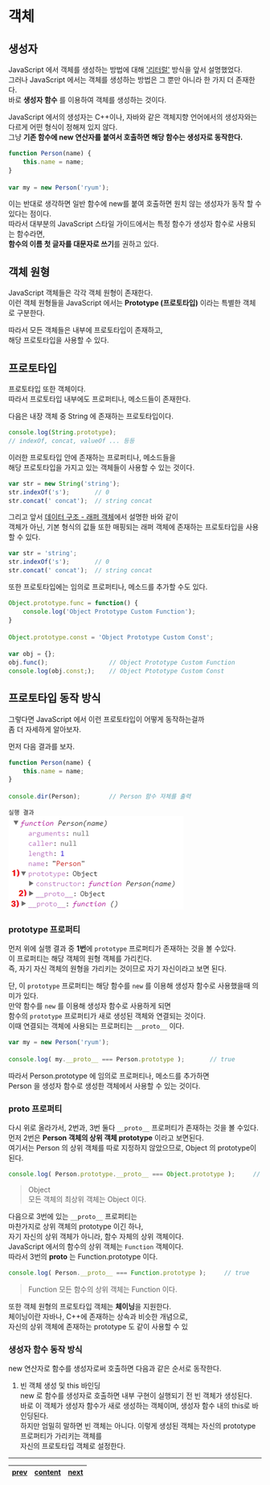 # 객체

## 생성자
JavaScript 에서 객체를 생성하는 방법에 대해 ['리터럴'](./04-datastructure.ko-KR.md#object) 방식을 앞서 설명했었다.  
그러나 JavaScript 에서는 객체를 생성하는 방법은 그 뿐만 아니라 한 가지 더 존재한다.  
바로 **생성자 함수** 를 이용하여 객체를 생성하는 것이다.

JavaScript 에서의 생성자는 C++이나, 자바와 같은 객체지향 언어에서의 생성자와는 다르게 어떤 형식이 정해져 있지 않다.  
그냥 **기존 함수에 new 연산자를 붙여서 호출하면 해당 함수는 생성자로 동작한다.**

```js
function Person(name) {
	this.name = name;
}

var my = new Person('ryum');
```

이는 반대로 생각하면 일반 함수에 new를 붙여 호출하면 원치 않는 생성자가 동작 할 수 있다는 점이다.  
따라서 대부분의 JavaScript 스타일 가이드에서는 특정 함수가 생성자 함수로 사용되는 함수라면,  
**함수의 이름 첫 글자를 대문자로 쓰기**를 권하고 있다.

## 객체 원형
JavaScript 객체들은 각각 객체 원형이 존재한다.  
이런 객체 원형들을 JavaScript 에서는 **Prototype (프로토타입)** 이라는 특별한 객체로 구분한다.

따라서 모든 객체들은 내부에 프로토타입이 존재하고,  
해당 프로토타입을 사용할 수 있다.

## 프로토타입
프로토타입 또한 객체이다.  
따라서 프로토타입 내부에도 프로퍼티나, 메소드들이 존재한다.

다음은 내장 객체 중 String 에 존재하는 프로토타입이다.  
```js
console.log(String.prototype);
// indexOf, concat, valueOf ... 등등
```

이러한 프로토타입 안에 존재하는 프로퍼티나, 메소드들을  
해당 프로토타입을 가지고 있는 객체들이 사용할 수 있는 것이다.
```js
var str = new String('string');
str.indexOf('s');		// 0
str.concat(' concat');	// string concat
```

그리고 앞서 [데이터 구조 - 래퍼 객체](./04-datastructure.ko-KR.md#래퍼-객체-wrapper-object)에서 설명한 바와 같이  
객체가 아닌, 기본 형식의 값들 또한 매핑되는 래퍼 객체에 존재하는 프로토타입을 사용할 수 있다.
```js
var str = 'string';
str.indexOf('s');		// 0
str.concat(' concat');	// string concat
```

또한 프로토타입에는 임의로 프로퍼티나, 메소드를 추가할 수도 있다.
```js
Object.prototype.func = function() {
	console.log('Object Prototype Custom Function');
}

Object.prototype.const = 'Object Prototype Custom Const';

var obj = {};
obj.func();					// Object Prototype Custom Function
console.log(obj.const;);	// Object Ptototype Custom Const
```

## 프로토타입 동작 방식
그렇다면 JavaScript 에서 이런 프로토타입이 어떻게 동작하는걸까  
좀 더 자세하게 알아보자.

먼저 다음 결과를 보자.
```js
function Person(name) {
	this.name = name;
}

console.dir(Person);		// Person 함수 자체를 출력
```

`실행 결과`  
![object-img01](../image/object-img01.png)

### prototype 프로퍼티
먼저 위에 실행 결과 중 **1번**에 `prototype` 프로퍼티가 존재하는 것을 볼 수있다.  
이 프로퍼티는 해당 객체의 원형 객체를 가리킨다.  
즉, 자기 자신 객체의 원형을 가리키는 것이므로 자기 자신이라고 보면 된다.

단, 이 `prototype` 프로퍼티는 해당 함수를 `new` 를 이용해 생성자 함수로 사용했을때 의미가 있다.  
만약 함수를 `new` 를 이용해 생성자 함수로 사용하게 되면  
함수의 `prototype` 프로퍼티가 새로 생성된 객체와 연결되는 것이다.  
이때 연결되는 객체에 사용되는 프로퍼티는 `__proto__` 이다.
```js
var my = new Person('ryum');

console.log( my.__proto__ === Person.prototype );		// true
```

따라서 Person.prototype 에 임의로 프로퍼티나, 메소드를 추가하면  
Person 을 생성자 함수로 생성한 객체에서 사용할 수 있는 것이다.

### __proto__ 프로퍼티
다시 위로 올라가서, 2번과, 3번 둘다 `__proto__` 프로퍼티가 존재하는 것을 볼 수있다.  
먼저 2번은 **Person 객체의 상위 객체 prototype** 이라고 보면된다.  
여기서는 Person 의 상위 객체를 따로 지정하지 않았으므로, Object 의 prototype이 된다.
```js
console.log( Person.prototype.__proto__ === Object.prototype );		// true
```

> Object  
> 모든 객체의 최상위 객체는 Object 이다.

다음으로 3번에 있는 `__proto__` 프로퍼티는  
마찬가지로 상위 객체의 prototype 이긴 하나,  
자기 자신의 상위 객체가 아니라, 함수 자체의 상위 객체이다.  
JavaScript 에서의 함수의 상위 객체는 `Function` 객체이다.  
따라서 3번의 __proto__ 는 Function.prototype 이다.
```js
console.log( Person.__proto__ === Function.prototype );		// true
```

> Function
> 모든 함수의 상위 객체는 Function 이다.



또한 객체 원형의 프로토타입 객체는 **체이닝**을 지원한다.  
체이닝이란 자바나, C++에 존재하는 상속과 비슷한 개념으로,  
자신의 상위 객체에 존재하는 prototype 도 같이 사용할 수 있

### 생성자 함수 동작 방식
new 연산자로 함수를 생성자로써 호출하면 다음과 같은 순서로 동작한다.

1. 빈 객체 생성 및 this 바인딩  
new 로 함수를 생성자로 호출하면 내부 구현이 실행되기 전 빈 객체가 생성된다.  
바로 이 객체가 생성자 함수가 새로 생성하는 객체이며, 생성자 함수 내의 this로 바인딩된다.  
하지만 엄밀히 말하면 빈 객체는 아니다. 이렇게 생성된 객체는 자신의 prototype 프로퍼티가 가리키는 객체를  
자신의 프로토타입 객체로 설정한다.


---
|[prev](./08-function.ko-KR.md)|[content](./00-contents.ko-KR.md)|[next](./10-this.ko-KR.md)|
|:--:|:--:|:--:|